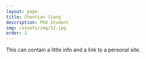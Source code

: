 ```yaml
---
layout: page
title: Chentian Jiang
description: PhD Student
img: /assets/img/12.jpg
order: 2
---
```


This can contain a little info and a link to a personal site. 